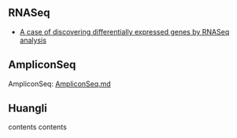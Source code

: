 ## RNASeq
- [A case of discovering differentially expressed genes by RNASeq analysis](./RNASeq.md)
## AmpliconSeq
AmpliconSeq: [AmpliconSeq.md](./AmpliconSeq.md)
## Huangli
contents
contents
